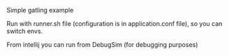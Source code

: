 Simple gatling example

Run with runner.sh file (configuration is in application.conf file), so you can switch envs.

From intellij you can run from DebugSim (for debugging purposes)